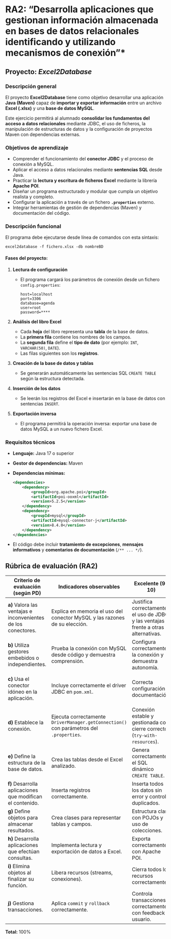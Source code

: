 # RA2: “Desarrolla aplicaciones que gestionan información almacenada en bases de datos relacionales identificando y utilizando mecanismos de conexión”*

## Proyecto: *Excel2Database*

### Descripción general

El proyecto **Excel2Database** tiene como objetivo desarrollar una aplicación **Java (Maven)** capaz de **importar y exportar información** entre un archivo **Excel (.xlsx)** y una **base de datos MySQL**.

Este ejercicio permitirá al alumnado **consolidar los fundamentos del acceso a datos relacionales** mediante JDBC, el uso de ficheros, la manipulación de estructuras de datos y la configuración de proyectos Maven con dependencias externas.


### Objetivos de aprendizaje

* Comprender el funcionamiento del **conector JDBC** y el proceso de conexión a MySQL.
* Aplicar el acceso a datos relacionales mediante **sentencias SQL** desde Java.
* Practicar la **lectura y escritura de ficheros Excel** mediante la librería **Apache POI**.
* Diseñar un programa estructurado y modular que cumpla un objetivo realista y completo.
* Configurar la aplicación a través de un fichero **`.properties`** externo.
* Integrar herramientas de gestión de dependencias (Maven) y documentación del código.


### Descripción funcional

El programa debe ejecutarse desde línea de comandos con esta sintaxis:

```
excel2database -f fichero.xlsx -db nombreBD
```

#### Fases del proyecto:

1. **Lectura de configuración**

   * El programa cargará los parámetros de conexión desde un fichero `config.properties`:

     ```
     host=localhost
     port=3306
     database=agenda
     user=root
     password=****
     ```
2. **Análisis del libro Excel**

   * Cada **hoja** del libro representa una **tabla** de la base de datos.
   * La **primera fila** contiene los nombres de los campos.
   * La **segunda fila** define el **tipo de dato** (por ejemplo: `INT`, `VARCHAR(50)`, `DATE`).
   * Las filas siguientes son los **registros**.
3. **Creación de la base de datos y tablas**

   * Se generarán automáticamente las sentencias SQL `CREATE TABLE` según la estructura detectada.
4. **Inserción de los datos**

   * Se leerán los registros del Excel e insertarán en la base de datos con sentencias `INSERT`.
5. **Exportación inversa**

   * El programa permitirá la operación inversa: exportar una base de datos MySQL a un nuevo fichero Excel.


### Requisitos técnicos

* **Lenguaje:** Java 17 o superior
* **Gestor de dependencias:** Maven
* **Dependencias mínimas:**

  ```xml
  <dependencies>
      <dependency>
          <groupId>org.apache.poi</groupId>
          <artifactId>poi-ooxml</artifactId>
          <version>5.2.5</version>
      </dependency>
      <dependency>
          <groupId>mysql</groupId>
          <artifactId>mysql-connector-j</artifactId>
          <version>8.4.0</version>
      </dependency>
  </dependencies>
  ```
* El código debe incluir **tratamiento de excepciones**, **mensajes informativos** y **comentarios de documentación** (`/** ... */`).


## Rúbrica de evaluación (RA2)

| **Criterio de evaluación (según PD)**                          | **Indicadores observables**                                                             | **Excelente (9-10)**                                                               | **Notable (7-8)**                                    | **Aprobado (5-6)**                                     | **Insuficiente (<5)**           | **Peso** |
| -------------------------------------------------------------- | --------------------------------------------------------------------------------------- | ---------------------------------------------------------------------------------- | ---------------------------------------------------- | ------------------------------------------------------ | ------------------------------- | -------- |
| **a)** Valora las ventajas e inconvenientes de los conectores. | Explica en memoria el uso del conector MySQL y las razones de su elección.              | Justifica correctamente el uso de JDBC y las ventajas frente a otras alternativas. | Describe adecuadamente el uso de JDBC, con ejemplos. | Lo usa sin justificarlo.                               | No explica ni comprende su uso. | 10%      |
| **b)** Utiliza gestores embebidos o independientes.            | Prueba la conexión con MySQL desde código y demuestra comprensión.                      | Configura correctamente la conexión y demuestra autonomía.                         | Configura con ayuda o correcciones.                  | Configura parcialmente.                                | No consigue conectar.           | 10%      |
| **c)** Usa el conector idóneo en la aplicación.                | Incluye correctamente el driver JDBC en `pom.xml`.                                      | Correcta configuración y documentación.                                            | Correcta pero sin documentar.                        | Usa dependencias redundantes o incompletas.            | No funciona el conector.        | 10%      |
| **d)** Establece la conexión.                                  | Ejecuta correctamente `DriverManager.getConnection()` con parámetros del `.properties`. | Conexión estable y gestionada con cierre correcto (`try-with-resources`).          | Conexión correcta, cierre manual.                    | Conexión funciona pero sin gestionar bien excepciones. | Error de conexión o parámetros. | 5%       |
| **e)** Define la estructura de la base de datos.               | Crea las tablas desde el Excel analizado.                                               | Genera correctamente el SQL dinámico `CREATE TABLE`.                               | Genera las tablas con pequeñas imprecisiones.        | Las crea parcialmente.                                 | No crea tablas válidas.         | 10%      |
| **f)** Desarrolla aplicaciones que modifican el contenido.     | Inserta registros correctamente.                                                        | Inserta todos los datos sin error y controla duplicados.                           | Inserta correctamente con leves errores.             | Inserta parcialmente.                                  | No inserta datos.               | 15%      |
| **g)** Define objetos para almacenar resultados.               | Crea clases para representar tablas y campos.                                           | Estructura clara con POJOs y uso de colecciones.                                   | Clases correctas sin estructura óptima.              | Estructura funcional mínima.                           | No modela los datos.            | 10%      |
| **h)** Desarrolla aplicaciones que efectúan consultas.         | Implementa lectura y exportación de datos a Excel.                                      | Exporta correctamente con Apache POI.                                              | Exporta con pequeños fallos.                         | Exporta parcialmente.                                  | No exporta.                     | 15%      |
| **i)** Elimina objetos al finalizar su función.                | Libera recursos (streams, conexiones).                                                  | Cierra todos los recursos correctamente.                                           | Cierra parcialmente.                                 | Cierre manual incompleto.                              | No libera recursos.             | 5%       |
| **j)** Gestiona transacciones.                                 | Aplica `commit` y `rollback` correctamente.                                             | Controla transacciones correctamente con feedback al usuario.                      | Usa transacciones básicas.                           | Sin gestión explícita.                                 | Genera inconsistencias.         | 10%      |

**Total:** 100%
